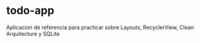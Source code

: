 # todo-app
Aplicacion de referencia para practicar sobre Layouts, RecyclerView, Clean Arquitecture y SQLite
